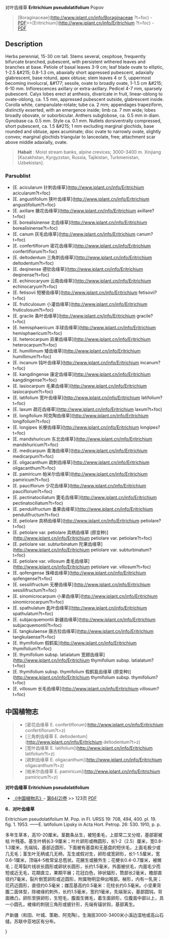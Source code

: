 对叶齿缘草 **Eritrichium pseudolatifolium** Popov

> [Boraginaceae](http://www.iplant.cn/info/Boraginaceae ?t=foc) - [PDF](http://iplant.cn/foc/pdf/Boraginaceae.pdf)>>[Eritrichium](http://www.iplant.cn/info/Eritrichium ?t=foc) - [PDF](http://www.iplant.cn/foc/pdf/Eritrichium.pdf)

## Description

Herbs perennial, 15-30 cm tall. Stems several, cespitose, frequently bifurcate branched, pubescent, with persistent withered leaves and branches at base. Petiole of basal leaves 3-9 cm; leaf blade ovate to elliptic, 1-2.5 &amp;#215; 0.8-1.3 cm, abaxially short appressed pubescent, adaxially glabrescent, base rotund, apex obtuse; stem leaves 4 or 5, uppermost becoming involucral, &amp;#177; sessile, ovate to broadly ovate, 1-1.5 cm &amp;#215; 6-10 mm. Inflorescences axillary or extra-axillary. Pedicel 4-7 mm, sparsely pubescent. Calyx lobes erect at anthesis, divaricate in fruit, linear-oblong to ovate-oblong, ca. 1.5 mm, appressed pubescent outside, glabrescent inside. Corolla white, campanulate-rotate; tube ca. 2 mm; appendages trapeziform, distinctly exserted, with an emergence inside; limb ca. 7 mm wide; lobes broadly obovate, or suborbicular. Anthers subglobose, ca. 0.5 mm in diam. Gynobase ca. 0.5 mm. Style ca. 0.1 mm. Nutlets dorsiventrally compressed, short pubescent, ca. 1.5 &amp;#215; 1 mm excluding marginal glochids, base rounded and obtuse, apex acuminate; disc ovate to narrowly ovate, slightly convex; marginal glochids triangular to lanceolate, free; attachment scar above middle adaxially, ovate.

> **Habait** : 
> Moist stream banks, alpine crevices; 3000-3400 m. Xinjiang [Kazakhstan, Kyrgyzstan, Russia, Tajikistan, Turkmenistan, Uzbekistan].

### Parsublist

* [E.  acicularum  针刺齿缘草](http://www.iplant.cn/info/Eritrichium acicularum?t=foc)
* [E.  angustifolium  狭叶齿缘草](http://www.iplant.cn/info/Eritrichium angustifolium?t=foc)
* [E.  axillare  腋花齿缘草](http://www.iplant.cn/info/Eritrichium axillare?t=foc)
* [E.  borealisinense  北齿缘草](http://www.iplant.cn/info/Eritrichium borealisinense?t=foc)
* [E.  canum  灰毛齿缘草](http://www.iplant.cn/info/Eritrichium canum?t=foc)
* [E.  confertiflorum  密花齿缘草](http://www.iplant.cn/info/Eritrichium confertiflorum?t=foc)
* [E.  deltodentum  三角刺齿缘草](http://www.iplant.cn/info/Eritrichium deltodentum?t=foc)
* [E.  deqinense  德钦齿缘草](http://www.iplant.cn/info/Eritrichium deqinense?t=foc)
* [E.  echinocaryum  云南齿缘草](http://www.iplant.cn/info/Eritrichium echinocaryum?t=foc)
* [E.  fetisovii  短梗齿缘草](http://www.iplant.cn/info/Eritrichium fetisovii?t=foc)
* [E.  fruticulosum  小灌齿缘草](http://www.iplant.cn/info/Eritrichium fruticulosum?t=foc)
* [E.  gracile  条叶齿缘草](http://www.iplant.cn/info/Eritrichium gracile?t=foc)
* [E.  hemisphaericum  半球齿缘草](http://www.iplant.cn/info/Eritrichium hemisphaericum?t=foc)
* [E.  heterocarpum  异果齿缘草](http://www.iplant.cn/info/Eritrichium heterocarpum?t=foc)
* [E.  humillimum  矮齿缘草](http://www.iplant.cn/info/Eritrichium humillimum?t=foc)
* [E.  incanum  钝叶齿缘草](http://www.iplant.cn/info/Eritrichium incanum?t=foc)
* [E.  kangdingense  康定齿缘草](http://www.iplant.cn/info/Eritrichium kangdingense?t=foc)
* [E.  lasiocarpum  毛果齿缘草](http://www.iplant.cn/info/Eritrichium lasiocarpum?t=foc)
* [E.  latifolium  宽叶齿缘草](http://www.iplant.cn/info/Eritrichium latifolium?t=foc)
* [E.  laxum  疏花齿缘草](http://www.iplant.cn/info/Eritrichium laxum?t=foc)
* [E.  longifolium  阿克陶齿缘草](http://www.iplant.cn/info/Eritrichium longifolium?t=foc)
* [E.  longipes  长梗齿缘草](http://www.iplant.cn/info/Eritrichium longipes?t=foc)
* [E.  mandshuricum  东北齿缘草](http://www.iplant.cn/info/Eritrichium mandshuricum?t=foc)
* [E.  medicarpum  青海齿缘草](http://www.iplant.cn/info/Eritrichium medicarpum?t=foc)
* [E.  oligacanthum  疏刺齿缘草](http://www.iplant.cn/info/Eritrichium oligacanthum?t=foc)
* [E.  pamiricum  帕米尔齿缘草](http://www.iplant.cn/info/Eritrichium pamiricum?t=foc)
* [E.  pauciflorum  少花齿缘草](http://www.iplant.cn/info/Eritrichium pauciflorum?t=foc)
* [E.  pectinatociliatum  篦毛齿缘草](http://www.iplant.cn/info/Eritrichium pectinatociliatum?t=foc)
* [E.  pendulifructum  垂果齿缘草](http://www.iplant.cn/info/Eritrichium pendulifructum?t=foc)
* [E.  petiolare  具柄齿缘草](http://www.iplant.cn/info/Eritrichium petiolare?t=foc)
* [E.  petiolare var. petiolare  具柄齿缘草 (原变种)](http://www.iplant.cn/info/Eritrichium petiolare var. petiolare?t=foc)
* [E.  petiolare var. subturbinatum  陀果齿缘草](http://www.iplant.cn/info/Eritrichium petiolare var. subturbinatum?t=foc)
* [E.  petiolare var. villosum  柔毛齿缘草](http://www.iplant.cn/info/Eritrichium petiolare var. villosum?t=foc)
* [E.  qofengense  珠峰齿缘草](http://www.iplant.cn/info/Eritrichium qofengense?t=foc)
* [E.  sessilifructum  无梗齿缘草](http://www.iplant.cn/info/Eritrichium sessilifructum?t=foc)
* [E.  sinomicrocarpum  小果齿缘草](http://www.iplant.cn/info/Eritrichium sinomicrocarpum?t=foc)
* [E.  spathulatum  匙叶齿缘草](http://www.iplant.cn/info/Eritrichium spathulatum?t=foc)
* [E.  subjacquemontii  新疆齿缘草](http://www.iplant.cn/info/Eritrichium subjacquemontii?t=foc)
* [E.  tangkulaense  唐古拉齿缘草](http://www.iplant.cn/info/Eritrichium tangkulaense?t=foc)
* [E.  thymifolium  假鹤虱](http://www.iplant.cn/info/Eritrichium thymifolium?t=foc)
* [E.  thymifolium subsp. latialatum  宽翅齿缘草](http://www.iplant.cn/info/Eritrichium thymifolium subsp. latialatum?t=foc)
* [E.  thymifolium subsp. thymifolium  假鹤虱齿缘草 (原变种)](http://www.iplant.cn/info/Eritrichium thymifolium subsp. thymifolium?t=foc)
* [E.  villosum  长毛齿缘草](http://www.iplant.cn/info/Eritrichium villosum?t=foc)

## 中国植物志

> * [密花齿缘草  E.  confertiflorum](http://www.iplant.cn/info/Eritrichium confertiflorum?t=z)
> * [三角刺齿缘草  E.  deltodentum](http://www.iplant.cn/info/Eritrichium deltodentum?t=z)
> * [宽叶齿缘草  E.  latifolium](http://www.iplant.cn/info/Eritrichium latifolium?t=z)
> * [疏刺齿缘草  E.  oligacanthum](http://www.iplant.cn/info/Eritrichium oligacanthum?t=z)
> * [帕米尔齿缘草  E.  pamiricum](http://www.iplant.cn/info/Eritrichium pamiricum?t=z)

**对叶齿缘草 Eritrichium pseudolatifolium**

* [《中国植物志》](http://www.iplant.cn/frps)- [第64(2)卷](http://www.iplant.cn/frps/vol/64(2)) >> 123页 [PDF](http://www.iplant.cn/frps/pdf/64(2)/123a.pdf)

**6．对叶齿缘草**

Eritrichium pseudolatifolium M. Pop. in Fl. URSS 19: 708, 494, 400. pl. 19. fig. 1. 1953. ——E. latifolium Lipsky in Acta Hort. Petrop. 26: 530. 1910, p. p.

多年生草本，高10-20厘米。茎数条丛生，被短柔毛，上部常二叉分枝，基部密被枯 叶残基。基生叶柄长3-9厘米；叶片卵形或椭圆形，长1-2（2.5）厘米，宽0.8-1.3厘米，先端钝，基部近圆形，下面被有基盘和无基盘的短伏毛，上面毛极少或几无毛；茎生叶无柄或几无柄，互生或假对生，卵形或宽卵形，长1-1.5厘米，宽0.6-1厘米，顶端4-5枚常呈总苞状。花腋生或腋外生；花梗长0.4-0.7厘米，被微毛；花萼裂片线状长圆形或卵状长圆形，长约1.5毫米，外面被伏毛，内面毛少而短或近无毛，花期直立，果期平展；花冠白色，钟状辐形，筒部长2毫米，檐部直径约7毫米，裂片倒宽卵形或近圆形，附属物明显伸出喉部。梯形，内有一乳突；花药近圆形，直径约0.5毫米；雌蕊基高约0.5毫米：花柱长约0.5毫米。小坚果背腹二面体型，除棱缘的刺外，长约1.5毫米，宽约1毫米，先端渐尖，基部圆钝，背面微凸，卵形至狭卵形，生短毛，腹面生微毛，着生面卵形，位腹面中部以上，具一小圆孔，棱缘的刺锐三角形或披针形，先端有锚状钩，基部离生。

产新疆（和田、叶城、策勒、阿克陶）。生海拔3000-3400米小溪边湿地或高山石缝。苏联中亚地区有分布。

}